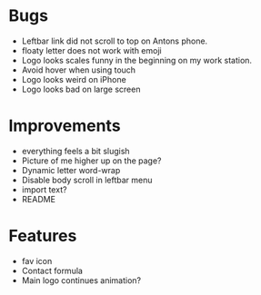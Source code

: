 # Bugs #
* Leftbar link did not scroll to top on Antons phone.
* floaty letter does not work with emoji
* Logo looks scales funny in the beginning on my work station.
* Avoid hover when using touch
* Logo looks weird on iPhone
* Logo looks bad on large screen

# Improvements #
* everything feels a bit slugish
* Picture of me higher up on the page?
* Dynamic letter word-wrap
* Disable body scroll in leftbar menu
* import text?
* README

# Features #
* fav icon
* Contact formula
* Main logo continues animation?

